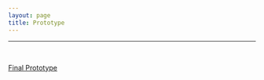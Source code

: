 ```yaml
---
layout: page
title: Prototype
---
```

---
<br>

[Final Prototype](https://www.figma.com/proto/MBQxoDTU0nQ4utSwnSySgm/Prototype-Version-A-(Copy)?node-id=20%3A7&scaling=scale-down)
